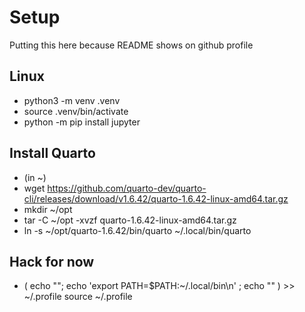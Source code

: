 # Setup

Putting this here because README shows on github profile

## Linux

- python3 -m venv .venv
- source .venv/bin/activate
- python -m pip install jupyter

## Install Quarto

- (in ~)
- wget https://github.com/quarto-dev/quarto-cli/releases/download/v1.6.42/quarto-1.6.42-linux-amd64.tar.gz
- mkdir ~/opt
- tar -C ~/opt -xvzf quarto-1.6.42-linux-amd64.tar.gz
- ln -s ~/opt/quarto-1.6.42/bin/quarto ~/.local/bin/quarto

## Hack for now

- ( echo ""; echo 'export PATH=$PATH:~/.local/bin\n' ; echo "" ) >> ~/.profile
source ~/.profile

